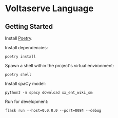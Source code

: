 # Voltaserve Language

## Getting Started

Install [Poetry](https://python-poetry.org).

Install dependencies:

```shell
poetry install
```

Spawn a shell within the project's virtual environment:

```shell
poetry shell
```

Install spaCy model:

```shell:
python3 -m spacy download xx_ent_wiki_sm
```

Run for development:

```shell
flask run --host=0.0.0.0 --port=8084 --debug
```
